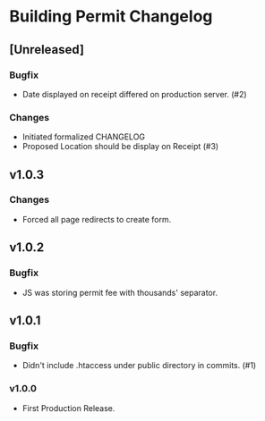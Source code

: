 # Building Permit Changelog

## [Unreleased]
### Bugfix
- Date displayed on receipt differed on production server. (#2)
### Changes
- Initiated formalized CHANGELOG
- Proposed Location should be display on Receipt (#3)

## v1.0.3
### Changes
- Forced all page redirects to create form.

## v1.0.2
### Bugfix
- JS was storing permit fee with thousands' separator.

## v1.0.1
### Bugfix
- Didn't include .htaccess under public directory in commits. (#1)

### v1.0.0
- First Production Release.